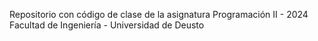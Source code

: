 Repositorio con código de clase de la asignatura  Programación II - 2024
<br/>
Facultad de Ingeniería - Universidad de Deusto
